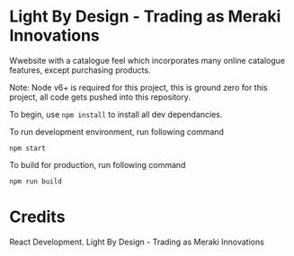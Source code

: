 # Light By Design - Trading as Meraki Innovations

Wwebsite with a catalogue feel which incorporates many online catalogue features, except purchasing products.

Note: Node v6+ is required for this project, this is ground zero for this project, all code gets pushed into this repository.

To begin, use `npm install` to install all dev dependancies.

To run development environment, run following command

`npm start`

To build for production, run following command

`npm run build` 

# Credits

React Development. Light By Design - Trading as Meraki Innovations

